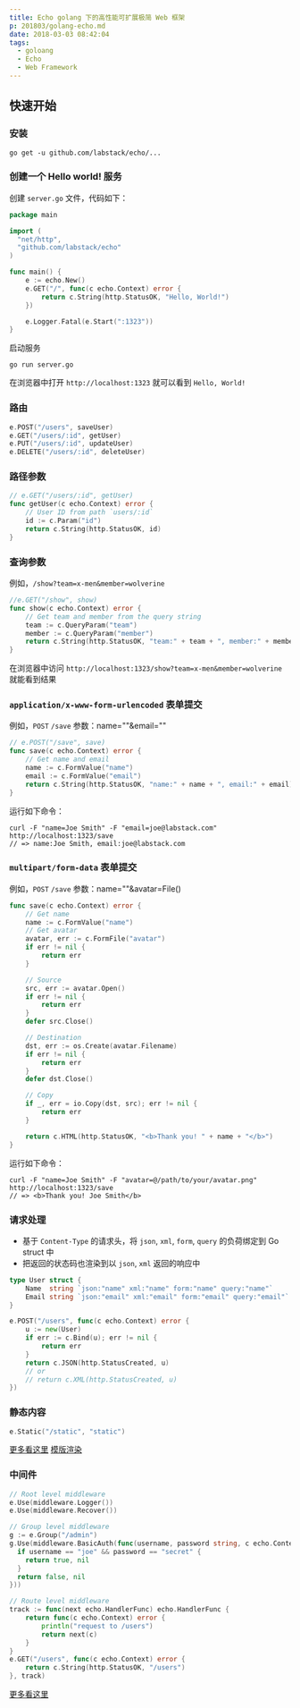 ```yaml
---
title: Echo golang 下的高性能可扩展极简 Web 框架
p: 201803/golang-echo.md
date: 2018-03-03 08:42:04
tags:
  - goloang
  - Echo
  - Web Framework
---
```


## 快速开始

### 安装

```
go get -u github.com/labstack/echo/...
```

### 创建一个 Hello world! 服务

创建 `server.go` 文件，代码如下：

```go
package main

import (
  "net/http",
  "github.com/labstack/echo"
)

func main() {
    e := echo.New()
    e.GET("/", func(c echo.Context) error {
        return c.String(http.StatusOK, "Hello, World!")
    })

    e.Logger.Fatal(e.Start(":1323"))
}
```

启动服务

```shell
go run server.go
```

在浏览器中打开 `http://localhost:1323` 就可以看到 `Hello, World!`

### 路由

```go
e.POST("/users", saveUser)
e.GET("/users/:id", getUser)
e.PUT("/users/:id", updateUser)
e.DELETE("/users/:id", deleteUser)
```

### 路径参数

```go
// e.GET("/users/:id", getUser)
func getUser(c echo.Context) error {
  	// User ID from path `users/:id`
  	id := c.Param("id")
	return c.String(http.StatusOK, id)
}
```

### 查询参数

例如，`/show?team=x-men&member=wolverine`

```go
//e.GET("/show", show)
func show(c echo.Context) error {
	// Get team and member from the query string
	team := c.QueryParam("team")
	member := c.QueryParam("member")
	return c.String(http.StatusOK, "team:" + team + ", member:" + member)
}
```
在浏览器中访问 `http://localhost:1323/show?team=x-men&member=wolverine` 就能看到结果

### `application/x-www-form-urlencoded` 表单提交

例如，`POST` `/save`
参数：name=""&email=""

```go
// e.POST("/save", save)
func save(c echo.Context) error {
	// Get name and email
	name := c.FormValue("name")
	email := c.FormValue("email")
	return c.String(http.StatusOK, "name:" + name + ", email:" + email)
}
```
运行如下命令：
```shell
curl -F "name=Joe Smith" -F "email=joe@labstack.com" http://localhost:1323/save
// => name:Joe Smith, email:joe@labstack.com
```

### `multipart/form-data` 表单提交

例如，`POST` `/save`
参数：name=""&avatar=File()

```go
func save(c echo.Context) error {
	// Get name
	name := c.FormValue("name")
	// Get avatar
  	avatar, err := c.FormFile("avatar")
  	if err != nil {
 		return err
 	}

 	// Source
 	src, err := avatar.Open()
 	if err != nil {
 		return err
 	}
 	defer src.Close()

 	// Destination
 	dst, err := os.Create(avatar.Filename)
 	if err != nil {
 		return err
 	}
 	defer dst.Close()

 	// Copy
 	if _, err = io.Copy(dst, src); err != nil {
  		return err
  	}

	return c.HTML(http.StatusOK, "<b>Thank you! " + name + "</b>")
}
```

运行如下命令：
```shell
curl -F "name=Joe Smith" -F "avatar=@/path/to/your/avatar.png" http://localhost:1323/save
// => <b>Thank you! Joe Smith</b>
```

### 请求处理

- 基于 `Content-Type` 的请求头，将 `json`, `xml`, `form`, `query` 的负荷绑定到 Go struct 中
- 把返回的状态码也渲染到以 `json`, `xml` 返回的响应中

```go
type User struct {
	Name  string `json:"name" xml:"name" form:"name" query:"name"`
	Email string `json:"email" xml:"email" form:"email" query:"email"`
}

e.POST("/users", func(c echo.Context) error {
	u := new(User)
	if err := c.Bind(u); err != nil {
		return err
	}
	return c.JSON(http.StatusCreated, u)
	// or
	// return c.XML(http.StatusCreated, u)
})
```

### 静态内容

```go
e.Static("/static", "static")
```
[更多看这里](https://echo.labstack.com/guide/static-files)
[模版渲染](https://echo.labstack.com/guide/templates)

### 中间件

```go
// Root level middleware
e.Use(middleware.Logger())
e.Use(middleware.Recover())

// Group level middleware
g := e.Group("/admin")
g.Use(middleware.BasicAuth(func(username, password string, c echo.Context) (bool, error) {
  if username == "joe" && password == "secret" {
    return true, nil
  }
  return false, nil
}))

// Route level middleware
track := func(next echo.HandlerFunc) echo.HandlerFunc {
	return func(c echo.Context) error {
		println("request to /users")
		return next(c)
	}
}
e.GET("/users", func(c echo.Context) error {
	return c.String(http.StatusOK, "/users")
}, track)
```

[更多看这里](https://echo.labstack.com/middleware)

